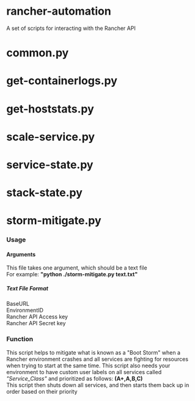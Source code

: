 # rancher-automation
A set of scripts for interacting with the Rancher API

# common.py

# get-containerlogs.py

# get-hoststats.py

# scale-service.py

# service-state.py

# stack-state.py

# storm-mitigate.py
### Usage
#### Arguments
This file takes one argument, which should be a text file<br>
For example: **"python ./storm-mitigate.py text.txt"**
##### Text File Format
BaseURL<br>
EnvironmentID<br>
Rancher API Access key<br>
Rancher API Secret key<br>
### Function
This script helps to mitigate what is known as a "Boot Storm" when a Rancher environment crashes and all services are fighting for resources when trying to start at the same time.
This script also needs your environment to have custom user labels on all services called *"Service_Class"* and prioritized as follows: **(A+,A,B,C)**<br>
This script then shuts down all services, and then starts them back up in order based on their priority
